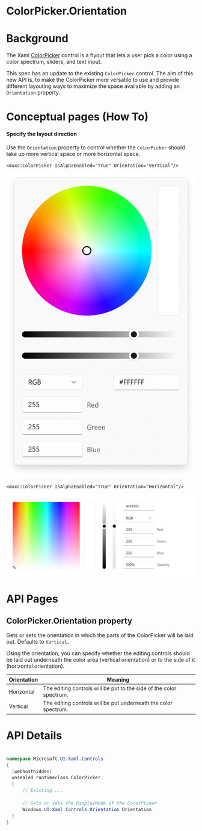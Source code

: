 ColorPicker.Orientation
===

# Background

The Xaml [ColorPicker](https://docs.microsoft.com/uwp/api/Windows.UI.Xaml.Controls.ColorPicker)
control is a flyout that lets a user pick a color using a color spectrum, sliders, and text input.

This spec has an update to the existing `ColorPicker` control. 
The aim of this new API is, to make the ColorPicker more versatile to use and
provide different layouting ways to maximize the space available
by adding an `Orientation` property.


# Conceptual pages (How To)

#### Specify the layout direction  

Use the `Orientation` property to control whether the `ColorPicker` should take up
more vertical space or more horizontal space.

```xaml
<muxc:ColorPicker IsAlphaEnabled="True" Orientation="Vertical"/>
```
![Vertical ColorPicker](./images/ColorPicker_VerticalMode.png)

```xaml
<muxc:ColorPicker IsAlphaEnabled="True" Orientation="Horizontal"/>
```
![Horizontal ColorPicker](./images/ColorPicker_HorizontalMode.png)


# API Pages

## ColorPicker.Orientation property

Gets or sets the orientation in which the parts of the ColorPicker will be laid out.
Defaults to `Vertical`.

Using the orientation, you can specify whether the editing controls should be laid out underneath
the color area (vertical orientation) or to the side of it (horizontal orientation).

| Orientation | Meaning |
|-------------|---------|
| Horizontal  | The editing controls will be put to the side of the color spectrum.|
| Vertical    | The editing controls will be put underneath the color spectrum.|


# API Details

```c# (but really MIDL3)

namespace Microsoft.UI.Xaml.Controls
{
  [webhosthidden]
  unsealed runtimeclass ColorPicker
  {
      // Existing ...

      // Gets or sets the DisplayMode of the ColorPicker
      Windows.UI.Xaml.Controls.Orientation Orientation
  }
}
```
